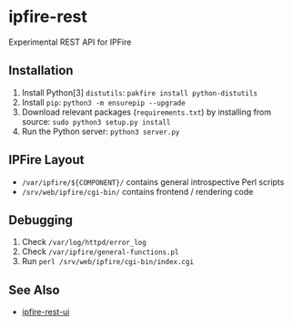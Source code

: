 # ipfire-rest
Experimental REST API for IPFire

## Installation

1. Install Python[3] `distutils`: `pakfire install python-distutils`
1. Install `pip`: `python3 -m ensurepip --upgrade`
1. Download relevant packages (`requirements.txt`) by installing from source: `sudo python3 setup.py install`
1. Run the Python server: `python3 server.py`

## IPFire Layout

* `/var/ipfire/${COMPONENT}/` contains general introspective Perl scripts
* `/srv/web/ipfire/cgi-bin/` contains frontend / rendering code

## Debugging

1. Check `/var/log/httpd/error_log`
1. Check `/var/ipfire/general-functions.pl`
1. Run `perl /srv/web/ipfire/cgi-bin/index.cgi`

## See Also

* [ipfire-rest-ui](https://github.com/cripplet/ipfire-rest-ui)
